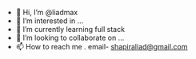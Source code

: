 - 👋 Hi, I’m @liadmax
- 👀 I’m interested in ...
- 🌱 I’m currently learning full stack
- 💞️ I’m looking to collaborate on ...
- 📫 How to reach me . email- shapiraliad@gmail.com

<!---
liadmax/liadmax is a ✨ special ✨ repository because its `README.md` (this file) appears on your GitHub profile.
You can click the Preview link to take a look at your changes.
--->
